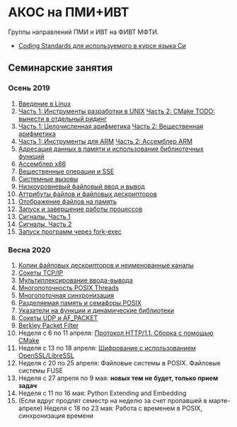 # АКОС на ПМИ+ИВТ

Группы направлений ПМИ и ИВТ на ФИВТ МФТИ.

 * [Coding Standards для используемого в курсе языка Си](practice/codestyle.md)

## Семинарские занятия

### Осень 2019

 1. [Введение в Linux](practice/linux_basics/intro.md)
 2. [Часть 1: Инструменты разработки в UNIX](practice/linux_basics/devtools.md)
 [Часть 2: CMake TODO: вынести в отдельный ридинг](practice/linux_basics/cmake.md)
 3. [Часть 1: Целочисленная арифметика](practice/integers/)
 [Часть 2: Вещественная арифметика](practice/ieee754/)
 4. [Часть 1: Инструменты для ARM](practice/arm/)
 [Часть 2: Ассемблер ARM](practice/asm/arm_basics/)
 5. [Адресация данных в памяти и использование библиотечных функций](practice/arm_globals_plt/)
 6. [Ассемблер x86](practice/asm/x86_basics/)
 7. [Вещественные операции и SSE](practice/asm/x86_fpmath/)
 8. [Системные вызовы](practice/asm/nostdlib_baremetal/)
 9. [Низкоуровневый файловый ввод и вывод](practice/file_io/)
 10. [Аттрибуты файлов и файловых дескрипторов](practice/stat_fcntl/)
 11. [Отображение файлов на память](practice/mmap/)
 12. [Запуск и завершение работы процессов](practice/fork/)
 13. [Сигналы. Часть 1](practice/signal-1/)
 14. [Сигналы. Часть 2](practice/signal-2/)
 15. [Запуск программ через fork-exec](practice/exec-rlimit-ptrace/)


### Весна 2020
 1. [Копии файловых дескрипторов и неименованные каналы](practice/fdup-pipe/)
 2. [Сокеты TCP/IP](practice/sockets-tcp/)
 3. [Мультиплексирование ввода-вывода](practice/epoll/)
 4. [Многопоточность POSIX Threads](practice/pthread/)
 5. [Многопоточная синхронизация](practice/mutex-condvar-atomic/)
 6. [Разделяемая память и семафоры POSIX](practice/posix_ipc/)
 7. [Указатели на функции и динамические библиотеки](practice/function-pointers/)
 8. [Сокеты UDP и AF_PACKET](practice/sockets-udp/)
 9. [Berkley Packet Filter](practice/bpf/)
 10. Неделя с 6 по 11 апреля: [Протокол HTTP/1.1. Сборка с помощью CMake](practice/http-cmake/)
 11. Неделя с 13 по 18 апреля: [Шифрование с использованием OpenSSL/LibreSSL](practice/openssl/)
 12. Неделя с 20 по 25 апреля: Файловые системы в POSIX. Файловые системы FUSE
 13. Неделя с 27 апреля по 9 мая: **новых тем не будет, только прием задач**
 14. Неделя с 11 по 16 мая: Python Extending and Embedding
 15. (Если вдруг продлят семестр на неделю за счет пропавшей в марте-апреле) Неделя с 18 по 23 мая: Работа с временем в POSIX, синхронизация времени
